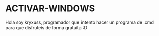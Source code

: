 # ACTIVAR-WINDOWS
Hola soy kryxuss, programador que intento hacer un programa de .cmd para que disfruteís de forma gratuita :D
